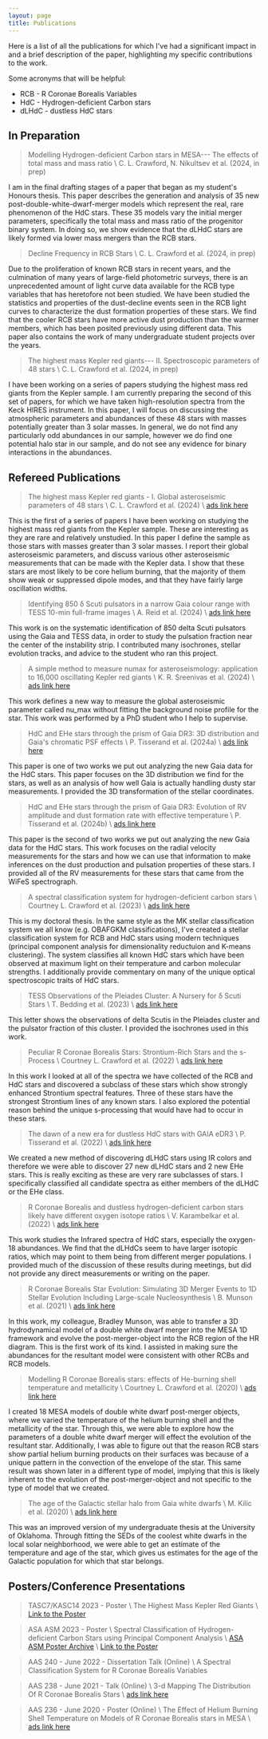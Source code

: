 ```yaml
---
layout: page
title: Publications
---
```


Here is a list of all the publications for which I've had a significant impact in and a brief description of the paper, highlighting my specific contributions to the work.

Some acronyms that will be helpful:
* RCB - R Coronae Borealis Variables
* HdC - Hydrogen-deficient Carbon stars
* dLHdC - dustless HdC stars

## In Preparation

> Modelling Hydrogen-deficient Carbon stars in MESA--- The effects of total mass and mass ratio \\
> C. L. Crawford, N. Nikultsev et al. (2024, in prep)

I am in the final drafting stages of a paper that began as my student's Honours thesis. This paper describes the generation and analysis of 35 new post-double-white-dwarf-merger models which represent the real, rare phenomenon of the HdC stars. These 35 models vary the initial merger parameters, specifically the total mass and mass ratio of the progenitor binary system. In doing so, we show evidence that the dLHdC stars are likely formed via lower mass mergers than the RCB stars.

> Decline Frequency in RCB Stars \\
> C. L. Crawford et al. (2024, in prep)

Due to the proliferation of known RCB stars in recent years, and the culmination of many years of large-field photometric surveys, there is an unprecedented amount of light curve data available for the RCB type variables that has heretofore not been studied. We have been studied the statistics and properties of the dust-decline events seen in the RCB light curves to characterize the dust formation properties of these stars. We find that the cooler RCB stars have more active dust production than the warmer members, which has been posited previously using different data. This paper also contains the work of many undergraduate student projects over the years.

> The highest mass Kepler red giants--- II. Spectroscopic parameters of 48 stars \\
> C. L. Crawford et al. (2024, in prep)

I have been working on a series of papers studying the highest mass red giants from the Kepler sample. I am currently preparing the second of this set of papers, for which we have taken high-resolution spectra from the Keck HIRES instrument. In this paper, I will focus on discussing the atmospheric parameters and abundances of these 48 stars with masses potentially greater than 3 solar masses. In general, we do not find any particularly odd abundances in our sample, however we do find one potential halo star in our sample, and do not see any evidence for binary interactions in the abundances.


## Refereed Publications

> The highest mass Kepler red giants - I. Global asteroseismic parameters of 48 stars \\
> C. L. Crawford et al. (2024) \\
> [ads link here](https://ui.adsabs.harvard.edu/abs/2024MNRAS.528.7397C/abstract)

This is the first of a series of papers I have been working on studying the highest mass red giants from the Kepler sample. These are interesting as they are rare and relatively unstudied. In this paper I define the sample as those stars with masses greater than 3 solar masses. I report their global asteroseismic parameters, and discuss various other asteroseismic measurements that can be made with the Kepler data. I show that these stars are most likely to be core helium burning, that the majority of them show weak or suppressed dipole modes, and that they have fairly large oscillation widths. 

> Identifying 850 δ Scuti pulsators in a narrow Gaia colour range with TESS 10-min full-frame images \\
> A. Reid et al. (2024) \\
> [ads link here](https://ui.adsabs.harvard.edu/abs/2024MNRAS.528.2464R/abstract)

This work is on the systematic identification of 850 delta Scuti pulsators using the Gaia and TESS data, in order to study the pulsation fraction near the center of the instability strip. I contributed many isochrones, stellar evolution tracks, and advice to the student who ran this project.

> A simple method to measure numax for asteroseismology: application to 16,000 oscillating Kepler red giants \\
> K. R. Sreenivas et al. (2024) \\
> [ads link here](https://ui.adsabs.harvard.edu/abs/2024arXiv240117557S/abstract)

This work defines a new way to measure the global asteroseismic parameter called nu_max without fitting the background noise profile for the star. This work was performed by a PhD student who I help to supervise.

> HdC and EHe stars through the prism of Gaia DR3: 3D distribution and Gaia's chromatic PSF effects \\
> P. Tisserand et al. (2024a) \\
> [ads link here](https://ui.adsabs.harvard.edu/abs/2023arXiv230910148T/abstract)

This paper is one of two works we put out analyzing the new Gaia data for the HdC stars. This paper focuses on the 3D distribution we find for the stars, as well as an analysis of how well Gaia is actually handling dusty star measurements. I provided the 3D transformation of the stellar coordinates.

> HdC and EHe stars through the prism of Gaia DR3: Evolution of RV amplitude and dust formation rate with effective temperature \\
> P. Tisserand et al. (2024b) \\
> [ads link here](https://ui.adsabs.harvard.edu/abs/2023arXiv230910139T/abstract)

This paper is the second of two works we put out analyzing the new Gaia data for the HdC stars. This work focuses on the radial velocity measurements for the stars and how we can use that information to make inferences on the dust production and pulsation properties of these stars. I provided all of the RV measurements for these stars that came from the WiFeS spectrograph.

> A spectral classification system for hydrogen-deficient carbon stars \\
> Courtney L. Crawford et al. (2023) \\
> [ads link here](https://ui.adsabs.harvard.edu/abs/2023MNRAS.521.1674C/abstract)

This is my doctoral thesis. In the same style as the MK stellar classification system we all know (e.g. OBAFGKM classifications), I've created a stellar classification system for RCB and HdC stars using modern techniques (principal component analysis for dimensionality reductuion and K-means clustering). The system classifies all known HdC stars which have been observed at maximum light on their temperature and carbon molecular strengths. I additionally provide commentary on many of the unique optical spectroscopic traits of HdC stars.

> TESS Observations of the Pleiades Cluster: A Nursery for δ Scuti Stars \\
> T. Bedding et al. (2023) \\
> [ads link here](https://ui.adsabs.harvard.edu/abs/2023ApJ...946L..10B/abstract)

This letter shows the observations of delta Scutis in the Pleiades cluster and the pulsator fraction of this cluster. I provided the isochrones used in this work.

> Peculiar R Coronae Borealis Stars: Strontium-Rich Stars and the s-Process \\
> Courtney L. Crawford et al. (2022) \\
> [ads link here](https://ui.adsabs.harvard.edu/abs/2022A%26A...667A..85C/abstract)

In this work I looked at all of the spectra we have collected of the RCB and HdC stars and discovered a subclass of these stars which show strongly enhanced Strontium spectral features. Three of these stars have the strongest Strontium lines of any known stars. I also explored the potential reason behind the unique s-processing that would have had to occur in these stars.

> The dawn of a new era for dustless HdC stars with GAIA eDR3  \\
> P. Tisserand et al. (2022) \\
> [ads link here](https://ui.adsabs.harvard.edu/abs/2022A%26A...667A..83T/abstract)

We created a new method of discovering dLHdC stars using IR colors and therefore we were able to discover 27 new dLHdC stars and 2 new EHe stars. This is really exciting as these are very rare subclasses of stars. I specifically classified all candidate spectra as either members of the dLHdC or the EHe class. 

> R Coronae Borealis and dustless hydrogen-deficient carbon stars likely have different oxygen isotope ratios \\
> V. Karambelkar et al. (2022) \\
> [ads link here](https://ui.adsabs.harvard.edu/abs/2022A%26A...667A..84K/abstract)

This work studies the Infrared spectra of HdC stars, especially the oxygen-18 abundances. We find that the dLHdCs seem to have larger isotopic ratios, which may point to them being from different merger populations. I provided much of the discussion of these results during meetings, but did not provide any direct measurements or writing on the paper.

> R Coronae Borealis Star Evolution: Simulating 3D Merger Events to 1D Stellar Evolution Including Large-scale Nucleosynthesis \\
> B. Munson et al. (2021) \\
> [ads link here](https://ui.adsabs.harvard.edu/abs/2021ApJ...911..103M/abstract)

In this work, my colleague, Bradley Munson, was able to transfer a 3D hydrodynamical model of a double white dwarf merger into the MESA 1D framework and evolve the post-merger-object into the RCB region of the HR diagram. This is the first work of its kind. I assisted in making sure the abundances for the resultant model were consistent with other RCBs and RCB models.

> Modelling R Coronae Borealis stars: effects of He-burning shell temperature and metallicity \\
> Courtney L. Crawford et al. (2020) \\
> [ads link here](https://ui.adsabs.harvard.edu/abs/2020MNRAS.498.2912C/abstract)

I created 18 MESA models of double white dwarf post-merger objects, where we varied the temperature of the helium burning shell and the metallicity of the star. Through this, we were able to explore how the parameters of a double white dwarf merger will effect the evolution of the resultant star. Additionally, I was able to figure out that the reason RCB stars show partial helium burning products on their surfaces was because of a unique pattern in the convection of the envelope of the star. This same result was shown later in a different type of model, implying that this is likely inherent to the evolution of the post-merger-object and not specific to the type of model that we created.

> The age of the Galactic stellar halo from Gaia white dwarfs \\
> M. Kilic et al. (2020) \\
> [ads link here](https://ui.adsabs.harvard.edu/abs/2019MNRAS.482..965K/abstract) 

This was an improved version of my undergraduate thesis at the University of Oklahoma. Through fitting the SEDs of the coolest white dwarfs in the local solar neighborhood, we were able to get an estimate of the temperature and age of the star, which gives us estimates for the age of the Galactic population for which that star belongs.

## Posters/Conference Presentations

> TASC7/KASC14 2023 - Poster \\
> The Highest Mass Kepler Red Giants \\
[Link to the Poster](./pictures/TASC_Poster.png)

> ASA ASM 2023 - Poster \\
> Spectral Classification of Hydrogen-deficient Carbon Stars using Principal Component Analysis \\
> [ASA ASM Poster Archive](https://www.asa2023.org/posters-archived) \\
[Link to the Poster](./pictures/ASA_Poster.png)

> AAS 240 - June 2022 - Dissertation Talk (Online) \\
> A Spectral Classification System for R Coronae Borealis Variables

> AAS 238 - June 2021 - Talk (Online) \\
> 3-d Mapping The Distribution Of R Coronae Borealis Stars \\
> [ads link here](https://ui.adsabs.harvard.edu/abs/2021AAS...23832303C/abstract)

> AAS 236 - June 2020 - Poster (Online) \\
> The Effect of Helium Burning Shell Temperature on Models of R Coronae Borealis stars in MESA \\
> [ads link here](https://ui.adsabs.harvard.edu/abs/2020AAS...23633102C/abstract)

